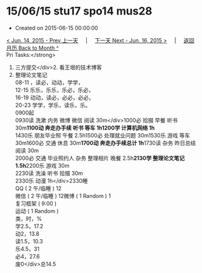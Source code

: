 # 15/06/15 stu17 spo14 mus28

* Created on 2015-06-15 00:00:00

[&lt; Jun. 14, 2015 - Prev 上一天](d14.md)     \|     [下一天 Next - Jun. 16, 2015 &gt;](d16.md)     \|     [返回月历 Back to Month ^](index.md)   
Pri Tasks:&lt;/strong&gt;  
1. 三方提交&lt;/div&gt;2. 看王垠的技术博客  
3. 整理论文笔记  
08-11 ，读必，动动，学学，  
12-15 乐乐，乐乐，乐必，乐必，  
16-19 动动，读必，必必，必必，  
20-23 学学，学乐，读乐，乐。  
0900起  
0930读 洗漱 内务 微博 微信 阅读 30m&lt;/div&gt;1000必 拾掇 早餐 听书 30m**1100动 奔走办手续 听书 等车 1h1200学 计算机网络 1h**  
1430乐 朋友毕业照 午餐 2.5h1500必 处理就业问题 30m1530乐 游戏 等车 30m1600必 交通 休息 30m**1700动 奔走办手续总计 1h**1730读 杂务 昨日总结 阅读 30m  
2000必 交通 毕业照约人 杂务 整理相片 晚餐 2.5h**2130学 整理论文笔记 1.5h**2200乐 游戏 30m  
2230读 洗澡 听书 拾掇 30m  
2330乐 动漫 1h&lt;/div&gt;2330睡  
QQ \( 2 午/临睡 \) 12  
微信 \( 2 午/临睡 \) 12微博 \( 1 Random \) 1  
复习框架 \( 9:00 \)  
运动 \( 1 Random \)  
类，时，%  
学2.5，17.2  
动2，13.8  
读1.5，10.3  
乐4.5，31  
必4，27.6  
废0&lt;/div&gt;总14.5

